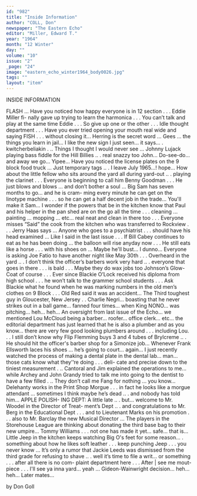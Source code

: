 ```yaml
---
id: "982"
title: "Inside Information"
author: "COLL, Don"
newspaper: "The Eastern Echo"
editor: "Miller, Edward T."
year: "1964"
month: "12 Winter"
day: ""
volume: "10"
issue: "2"
_page: "24"
image: "eastern_echo_winter1964_body0026.jpg"
tags: ""
layout: "item"
---
```

INSIDE
INFORMATION

FLASH ... Have you noticed how happy everyone is in 12 section . . . Eddie Miller fi-
nally gave up trying to learn the harmonica . . . You can’t talk and play at the same
time Eddie . . . So give up one or the other . . . Idle thought department . . . Have you
ever tried opening your mouth real wide and saying FISH . . . without closing it...
Herring is the secret word ... Gees ... the things you learn in jail... I like the new
sign I just seen... it says... . kwitcherbeliakin . .. Things I thought I would never see
... Johnny Lujack playing bass fiddle for the Hill Billies .. . real snazzy too John...
Do-see-do... and away we go... Yipee... Have you noticed the license plates on the
9 block food truck ... Just temporary tags .. . I leave July 1965...! hope... How
about the little fellow who sits around the yard all during yard-out .. . playing the
clarinet . . . Everyone is beginning to call him Benny Goodman . . . He just blows and
blows ... and don’t bother a soul ... Big Sam has seven months to go... and he is cram-
ming every minute he can get on the linotype machine . . . so he can get a half decent
job in the trade... You'll make it Sam... I wonder if the powers that be in the kitchen
know that Paul and his helper in the pan shed are on the go all the time . . . cleaning
... painting ... mopping ... etc... real neat and clean in there too . . . Everyone
misses “Said” the cook from the kitchen who was transferred to Rockview . . . Jerry
Haas says ... Anyone who goes to a psychiatrist . . . should have his head examined
... Like I said in the last issue . . . If Bill Cabey continues to eat as he has been doing
... the balloon will rise anyday now . . . He still eats like a horse . . . with his shoes on
... Maybe he'll bust... I dunno... Everyone is asking Joe Fatio to have another night
like May 30th . . . Overheard in the yard .. . I don’t think the officer’s barbers work
very hard .. . everyone that goes in there . . . is bald . . . Maybe they do wax jobs too
Johnson’s Glow-Coat of course . . . Ever since Blackie O’Lock received his diploma from
high school . . . he won’t talk to the grammer school students . . . Ask Blackie what he
found when he was marking numbers in the old men’s clothes on 9 Block . . . Old Red
said it was an accident... The Third toughest guy in Gloucester, New Jersey . . Charlie
Negri... boasting that he never strikes out in a ball game... fanned four times...
when King NONO... was pitching... heh... heh... An oversight from last issue of
the Echo... we mentioned Lou McCloud being a barber... roofer... office clerk...
etc... the editorial department has just learned that he is also a plumber and as you
know... there are very few good looking plumbers around . . . including Lou. . . I still
don’t know why Flip Flemming buys 3 and 4 tubes of Brylcreme .. . He should hit the
officer's barber shop for a Simonize job... Whenever Frank Ellsworth laces his shoes
... he’s going to court... again... I just recently watched the process of making a
dental plate in the dental lab... man... those cats know what they’‘re doing . . . deli-
cate and precise down to the tiniest measurement . .. Cantoral and Jim explained the
operations to me... while Archey and John Grandy tried to talk me into going to the
dentist to have a few filled . .. They don’t call me Fang for nothing ... you know...
Delehanty works in the Print Shop Morgue . . . in fact he looks like a morgue attendant
... sometimes I think maybe he’s dead .. . and nobody has told him... APPLE POLISH-
ING DEPT: A little late .. . but... welcome to Mr. Woodel in the Director of Treat-
ment’s Dept .. . and congratulations to Mr. Berg in the Educational Dept . . . and to
Lieutenant Marks on his promotion . . . also to Mr. Barclay the new Musical Director
... The players in the Storehouse League are thinking about donating the third base
bag to their new umpire... Tommy Williams . . . not one has made it yet... safe...
that is... Little Jeep in the kitchen keeps watching Big O's feet for some reason... .
something about how he likes soft leather . . . keep punching Jeep . . . you never know
... It’s only a rumor that Jackie Leeds was dismissed from the third grade for refusing
to shave .. . well it’s time to file a writ... or something . . . after all there is no com-
plaint department here . . . After | see me mout-piece . . . I'll see ya inna yard...
yeah ... Gideon-Wainwright decision... heh... heh... Later mates...

by Don Goll
